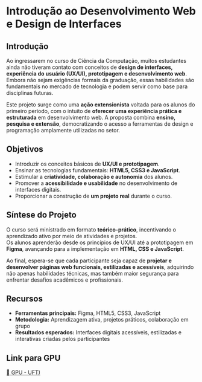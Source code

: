 # Introdução ao Desenvolvimento Web e Design de Interfaces

## Introdução
Ao ingressarem no curso de Ciência da Computação, muitos estudantes ainda não tiveram contato com conceitos de **design de interfaces, experiência do usuário (UX/UI), prototipagem e desenvolvimento web**.  
Embora não sejam exigências formais da graduação, essas habilidades são fundamentais no mercado de tecnologia e podem servir como base para disciplinas futuras.  

Este projeto surge como uma **ação extensionista** voltada para os alunos do primeiro período, com o intuito de **oferecer uma experiência prática e estruturada** em desenvolvimento web. A proposta combina **ensino, pesquisa e extensão**, democratizando o acesso a ferramentas de design e programação amplamente utilizadas no setor.

## Objetivos
- Introduzir os conceitos básicos de **UX/UI e prototipagem**.  
- Ensinar as tecnologias fundamentais: **HTML5, CSS3 e JavaScript**.  
- Estimular a **criatividade, colaboração e autonomia** dos alunos.  
- Promover a **acessibilidade e usabilidade** no desenvolvimento de interfaces digitais.  
- Proporcionar a construção de **um projeto real** durante o curso.  

## Síntese do Projeto
O curso será ministrado em formato **teórico-prático**, incentivando o aprendizado ativo por meio de atividades e projetos.  
Os alunos aprenderão desde os princípios de UX/UI até a prototipagem em **Figma**, avançando para a implementação em **HTML, CSS e JavaScript**.  

Ao final, espera-se que cada participante seja capaz de **projetar e desenvolver páginas web funcionais, estilizadas e acessíveis**, adquirindo não apenas habilidades técnicas, mas também maior segurança para enfrentar desafios acadêmicos e profissionais.

## Recursos
- **Ferramentas principais:** Figma, HTML5, CSS3, JavaScript  
- **Metodologia:** Aprendizagem ativa, projetos práticos, colaboração em grupo  
- **Resultados esperados:** Interfaces digitais acessíveis, estilizadas e interativas criadas pelos participantes  

## Link para GPU
[🔗 GPU - UFT)](https://sistemas.uft.edu.br/gpu/admin/app/curso/8145/show)
